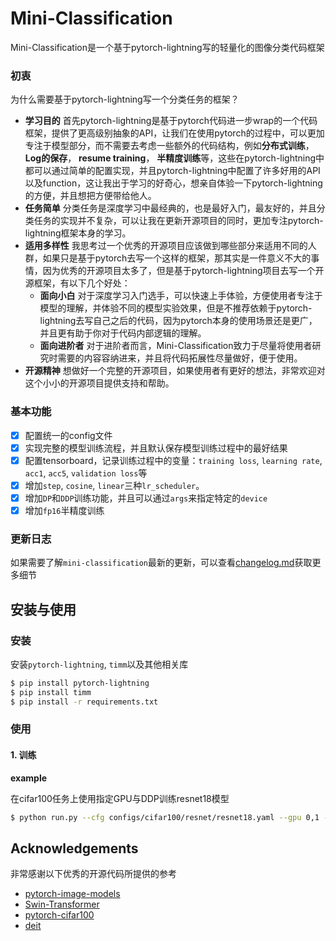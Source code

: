 # Mini-Classification
Mini-Classification是一个基于pytorch-lightning写的轻量化的图像分类代码框架


### 初衷
为什么需要基于pytorch-lightning写一个分类任务的框架？
- **学习目的** 首先pytorch-lightning是基于pytorch代码进一步wrap的一个代码框架，提供了更高级别抽象的API，让我们在使用pytorch的过程中，可以更加专注于模型部分，而不需要去考虑一些额外的代码结构，例如**分布式训练**，**Log的保存**， **resume training**， **半精度训练**等，这些在pytorch-lightning中都可以通过简单的配置实现，并且pytorch-lightning中配置了许多好用的API以及function，这让我出于学习的好奇心，想亲自体验一下pytorch-lightning的方便，并且想把方便带给他人。
- **任务简单** 分类任务是深度学习中最经典的，也是最好入门，最友好的，并且分类任务的实现并不复杂，可以让我在更新开源项目的同时，更加专注pytorch-lightning框架本身的学习。
- **适用多样性** 我思考过一个优秀的开源项目应该做到哪些部分来适用不同的人群，如果只是基于pytorch去写一个这样的框架，那其实是一件意义不大的事情，因为优秀的开源项目太多了，但是基于pytorch-lightning项目去写一个开源框架，有以下几个好处：
  - **面向小白** 对于深度学习入门选手，可以快速上手体验，方便使用者专注于模型的理解，并体验不同的模型实验效果，但是不推荐依赖于pytorch-lightning去写自己之后的代码，因为pytorch本身的使用场景还是更广，并且更有助于你对于代码内部逻辑的理解。
  - **面向进阶者** 对于进阶者而言，Mini-Classification致力于尽量将使用者研究时需要的内容容纳进来，并且将代码拓展性尽量做好，便于使用。
- **开源精神** 想做好一个完整的开源项目，如果使用者有更好的想法，非常欢迎对这个小小的开源项目提供支持和帮助。

### 基本功能
- [x] 配置统一的config文件
- [x] 实现完整的模型训练流程，并且默认保存模型训练过程中的最好结果
- [x] 配置tensorboard，记录训练过程中的变量：`training loss`, `learning rate`, `acc1`, `acc5`, `validation loss`等
- [x] 增加`step`, `cosine`, `linear`三种`lr_scheduler`。
- [x] 增加`DP`和`DDP`训练功能，并且可以通过`args`来指定特定的`device`
- [x] 增加`fp16`半精度训练

### 更新日志
如果需要了解`mini-classification`最新的更新，可以查看[changelog.md](/changelog.md)获取更多细节

## 安装与使用
### 安装
安装`pytorch-lightning`, `timm`以及其他相关库
```bash
$ pip install pytorch-lightning
$ pip install timm
$ pip install -r requirements.txt
```

### 使用
#### 1. 训练
**example**

在cifar100任务上使用指定GPU与DDP训练resnet18模型
```bash
$ python run.py --cfg configs/cifar100/resnet/resnet18.yaml --gpu 0,1 --accelerator ddp
```

## Acknowledgements
非常感谢以下优秀的开源代码所提供的参考
- [pytorch-image-models](https://github.com/rwightman/pytorch-image-models)
- [Swin-Transformer](https://github.com/microsoft/Swin-Transformer)
- [pytorch-cifar100](https://github.com/weiaicunzai/pytorch-cifar100)
- [deit](https://github.com/facebookresearch/deit)